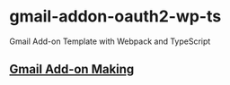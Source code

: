 # gmail-addon-oauth2-wp-ts
Gmail Add-on Template with Webpack and TypeScript

## [Gmail Add-on Making](https://alexvangelov.wordpress.com/2017/11/25/gmail-add-on-making)
